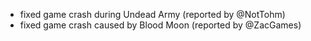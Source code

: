 - fixed game crash during Undead Army (reported by @NotTohm)
- fixed game crash caused by Blood Moon (reported by @ZacGames)
